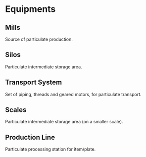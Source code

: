 # Equipments

## Mills

Source of particulate production.

## Silos

Particulate intermediate storage area.

## Transport System

Set of piping, threads and geared motors, for particulate transport.

## Scales

Particulate intermediate storage area (on a smaller scale).

## Production Line

Particulate processing station for item/plate.
